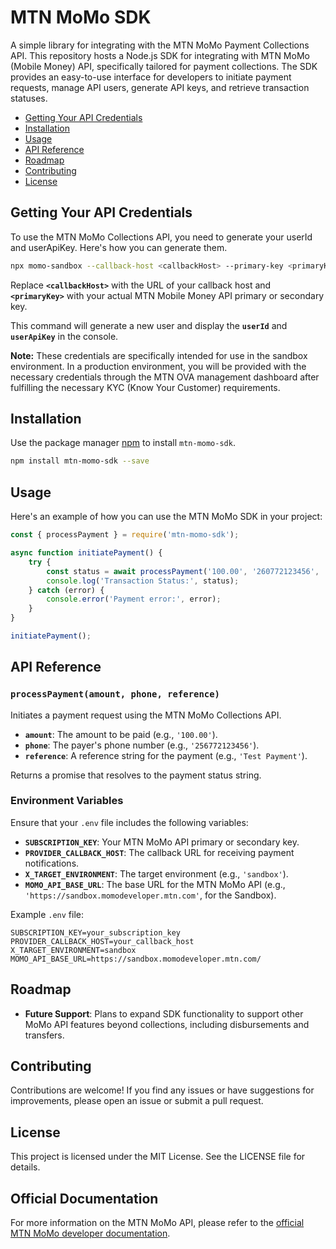 # MTN MoMo SDK

A simple library for integrating with the MTN MoMo Payment Collections API. This repository hosts a Node.js SDK for integrating with MTN MoMo (Mobile Money) API, specifically tailored for payment collections. The SDK provides an easy-to-use interface for developers to initiate payment requests, manage API users, generate API keys, and retrieve transaction statuses.

- [Getting Your API Credentials](#getting-your-api-credentials)
- [Installation](#installation)
- [Usage](#usage)
- [API Reference](#api-reference)
- [Roadmap](#roadmap)
- [Contributing](#contributing)
- [License](#license)

## Getting Your API Credentials

To use the MTN MoMo Collections API, you need to generate your userId and userApiKey. Here's how you can generate them.

```bash
npx momo-sandbox --callback-host <callbackHost> --primary-key <primaryKey>
```

Replace **`<callbackHost>`** with the URL of your callback host and **`<primaryKey>`** with your actual MTN Mobile Money API primary or secondary key.

This command will generate a new user and display the **`userId`** and **`userApiKey`** in the console.

**Note:** These credentials are specifically intended for use in the sandbox environment. In a production environment, you will be provided with the necessary credentials through the MTN OVA management dashboard after fulfilling the necessary KYC (Know Your Customer) requirements.

## Installation

Use the package manager [npm](https://www.npmjs.com/) to install `mtn-momo-sdk`.

```bash
npm install mtn-momo-sdk --save
```

## Usage

Here's an example of how you can use the MTN MoMo SDK in your project:

```javascript
const { processPayment } = require('mtn-momo-sdk');

async function initiatePayment() {
    try {
        const status = await processPayment('100.00', '260772123456', 'Test Payment');
        console.log('Transaction Status:', status);
    } catch (error) {
        console.error('Payment error:', error);
    }
}

initiatePayment();
```

## API Reference

### `processPayment(amount, phone, reference)`

Initiates a payment request using the MTN MoMo Collections API.

- **`amount`**: The amount to be paid (e.g., `'100.00'`).
- **`phone`**: The payer's phone number (e.g., `'256772123456'`).
- **`reference`**: A reference string for the payment (e.g., `'Test Payment'`).

Returns a promise that resolves to the payment status string.

### Environment Variables

Ensure that your `.env` file includes the following variables:

- **`SUBSCRIPTION_KEY`**: Your MTN MoMo API primary or secondary key.
- **`PROVIDER_CALLBACK_HOST`**: The callback URL for receiving payment notifications.
- **`X_TARGET_ENVIRONMENT`**: The target environment (e.g., `'sandbox'`).
- **`MOMO_API_BASE_URL`**: The base URL for the MTN MoMo API (e.g., `'https://sandbox.momodeveloper.mtn.com'`, for the Sandbox).

Example `.env` file:

```env
SUBSCRIPTION_KEY=your_subscription_key
PROVIDER_CALLBACK_HOST=your_callback_host
X_TARGET_ENVIRONMENT=sandbox
MOMO_API_BASE_URL=https://sandbox.momodeveloper.mtn.com/
```

## Roadmap

- **Future Support**: Plans to expand SDK functionality to support other MoMo API features beyond collections, including disbursements and transfers.

## Contributing

Contributions are welcome! If you find any issues or have suggestions for improvements, please open an issue or submit a pull request.

## License

This project is licensed under the MIT License. See the LICENSE file for details.

## Official Documentation

For more information on the MTN MoMo API, please refer to the [official MTN MoMo developer documentation](https://momodeveloper.mtn.com).